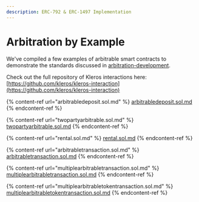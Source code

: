 ```yaml
---
description: ERC-792 & ERC-1497 Implementation
---
```


# Arbitration by Example

We've compiled a few examples of arbitrable smart contracts to demonstrate the standards discussed in [arbitration-development](../arbitration-development/ "mention").

Check out the full repository of Kleros interactions here: [https://github.com/kleros/kleros-interaction](https://github.com/kleros/kleros-interaction)

{% content-ref url="arbitrabledeposit.sol.md" %}
[arbitrabledeposit.sol.md](arbitrabledeposit.sol.md)
{% endcontent-ref %}

{% content-ref url="twopartyarbitrable.sol.md" %}
[twopartyarbitrable.sol.md](twopartyarbitrable.sol.md)
{% endcontent-ref %}

{% content-ref url="rental.sol.md" %}
[rental.sol.md](rental.sol.md)
{% endcontent-ref %}

{% content-ref url="arbitrabletransaction.sol.md" %}
[arbitrabletransaction.sol.md](arbitrabletransaction.sol.md)
{% endcontent-ref %}

{% content-ref url="multiplearbitrabletransaction.sol.md" %}
[multiplearbitrabletransaction.sol.md](multiplearbitrabletransaction.sol.md)
{% endcontent-ref %}

{% content-ref url="multiplearbitrabletokentransaction.sol.md" %}
[multiplearbitrabletokentransaction.sol.md](multiplearbitrabletokentransaction.sol.md)
{% endcontent-ref %}
